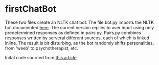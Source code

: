 # firstChatBot
These two files create an NLTK chat bot. The file bot.py imports the NLTK bot documented [here](https://www.nltk.org/api/nltk.chat.html#). The current version replies to user input using only predetermined responses as defined in pairs.py. Pairs.py combines responses written by serveral different sources, each of which is linked inline. The result is bit disturbing, as the bot randomly shifts personalities, from 'weeb' to psychotherapist, etc.

Inital code sourced from [this article](https://towardsdatascience.com/build-your-first-chatbot-using-python-nltk-5d07b027e727).
